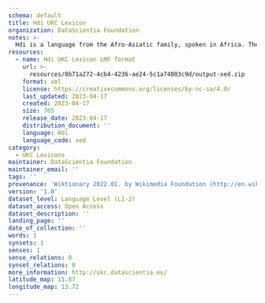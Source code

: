 ```yaml
---
schema: default
title: Hdi UKC Lexicon
organization: DataScientia Foundation
notes: >-
  Hdi is a language from the Afro-Asiatic family, spoken in Africa. The UKC Lexicon of Hdi is represented as a lexico-semantic network. It consists of words, word senses, synsets, as well as sense-level and synset-level relationships.
resources:
  - name: Hdi UKC Lexicon LMF format
    url: >-
      resources/8b71a272-4cb4-4236-ae24-5c1a74803c9d/output-xed.zip
    format: xml
    license: https://creativecommons.org/licenses/by-nc-sa/4.0/
    last_updated: 2023-04-17
    created: 2023-04-17
    size: 765
    release_date: 2023-04-17
    distribution_document: ''
    language: Hdi
    language_code: xed
category:
  - UKC Lexicons
maintainer: DataScientia Foundation
maintainer_email: ''
tags: ''
provenance: 'Wiktionary 2022.01. by Wikimedia Foundation (http://en.wiktionary.org); Princeton WordNet 2.1 by Princeton University (https://wordnet.princeton.edu)'
version: '1.0'
dataset_level: Language Level (L1-2)
dataset_access: Open Access
dataset_description: ''
landing_page: ''
date_of_collection: ''
words: 1
synsets: 1
senses: 1
sense_relations: 0
synset_relations: 0
more_information: http://ukc.datascientia.eu/
latitude_map: 11.87
longitude_map: 13.72
---
```

